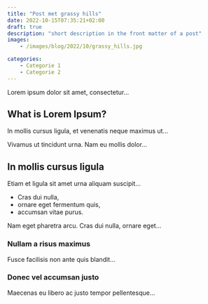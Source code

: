 ```yaml
---
title: "Post met grassy hills"
date: 2022-10-15T07:35:21+02:00
draft: true
description: "short description in the front matter of a post"
images:
    - /images/blog/2022/10/grassy_hills.jpg

categories:
    - Categorie 1
    - Categorie 2
---
```


Lorem ipsum dolor sit amet, consectetur...

## What is Lorem Ipsum?
In mollis cursus ligula, et venenatis neque maximus ut...

Vivamus ut tincidunt urna. Nam eu mollis dolor...

<!--more-->

## In mollis cursus ligula
Etiam et ligula sit amet urna aliquam suscipit...

- Cras dui nulla,
- ornare eget fermentum quis, 
- accumsan vitae purus.

Nam eget pharetra arcu. Cras dui nulla, ornare eget...

### Nullam a risus maximus
Fusce facilisis non ante quis blandit...

### Donec vel accumsan justo
Maecenas eu libero ac justo tempor pellentesque...